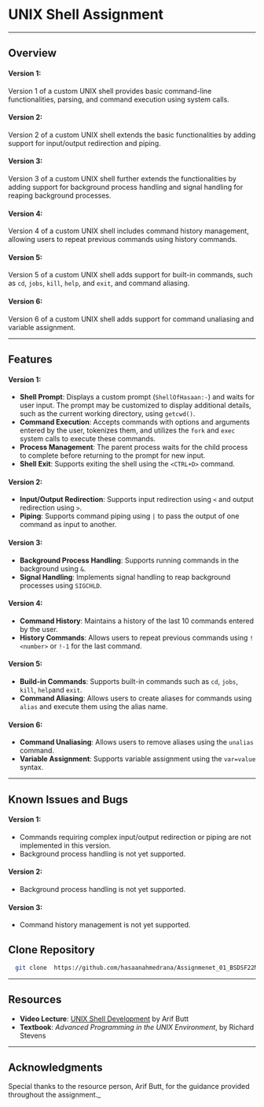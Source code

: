 # UNIX Shell Assignment 
---
## Overview
#### Version 1:
Version 1 of a custom UNIX shell provides basic command-line functionalities, 
parsing, and command execution using system calls.
#### Version 2:
Version 2 of a custom UNIX shell extends the basic functionalities by adding support for input/output redirection and piping.
#### Version 3:
Version 3 of a custom UNIX shell further extends the functionalities by adding support for background process handling and signal handling for reaping background processes.
#### Version 4:
Version 4 of a custom UNIX shell includes command history management, allowing users to repeat previous commands using history commands.
#### Version 5:
Version 5 of a custom UNIX shell adds support for built-in commands, such as `cd`, `jobs`, `kill`, `help`, and `exit`, and command aliasing.
#### Version 6:
Version 6 of a custom UNIX shell adds support for command unaliasing and variable assignment.


---
## Features
#### Version 1:
- **Shell Prompt**: Displays a custom prompt (`ShellOfHasaan:-`) and waits for user input. The prompt may be customized to display additional details, such as the current working directory, using `getcwd()`.
- **Command Execution**: Accepts commands with options and arguments entered by the user, tokenizes them, and utilizes the `fork` and `exec` system calls to execute these commands.
- **Process Management**: The parent process waits for the child process to complete before returning to the prompt for new input.
- **Shell Exit**: Supports exiting the shell using the `<CTRL+D>` command.

#### Version 2:
- **Input/Output Redirection**: Supports input redirection using `<` and output redirection using `>`.
- **Piping**: Supports command piping using `|` to pass the output of one command as input to another.

#### Version 3:
- **Background Process Handling**: Supports running commands in the background using `&`.
- **Signal Handling**: Implements signal handling to reap background processes using `SIGCHLD`.

#### Version 4:
- **Command History**: Maintains a history of the last 10 commands entered by the user.
- **History Commands**: Allows users to repeat previous commands using `!<number>` or `!-1` for the last command.

#### Version 5:
- **Build-in Commands**: Supports built-in commands such as `cd`, `jobs`, `kill`, `help`and `exit`.
- **Command Aliasing**: Allows users to create aliases for commands using `alias` and execute them using the alias name.

#### Version 6:
- **Command Unaliasing**: Allows users to remove aliases using the `unalias` command.
- **Variable Assignment**: Supports variable assignment using the `var=value` syntax.



---

## Known Issues and Bugs
#### Version 1:
- Commands requiring complex input/output redirection or piping are not implemented in this version.
- Background process handling is not yet supported.
#### Version 2:
- Background process handling is not yet supported.
#### Version 3:
- Command history management is not yet supported.


## Clone Repository
```bash  
  git clone  https://github.com/hasaanahmedrana/Assignmenet_01_BSDSF22M027.git
```


---
## Resources
- **Video Lecture**: [UNIX Shell Development](https://youtu.be/F7oAWvh5J_o?si=_DK3xzetUApoysV-) by Arif Butt
- **Textbook**: *Advanced Programming in the UNIX Environment*, by Richard Stevens
---
## Acknowledgments
Special thanks to the resource person, Arif Butt, for the guidance provided throughout the assignment._

